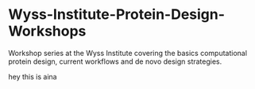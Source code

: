 # Wyss-Institute-Protein-Design-Workshops
Workshop series at the Wyss Institute covering the basics computational protein design, current workflows and de novo design strategies. 


hey this is aina
